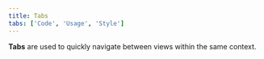 ```yaml
---
title: Tabs
tabs: ['Code', 'Usage', 'Style']
---
```


**Tabs** are used to quickly navigate between views within the same context.

<component
    name="Tabs"
    component="tabs"
    variation="tabs"
    experimental="true"
    >
</component>
<component-docs component="tabs" experimental="true"></component-docs>
